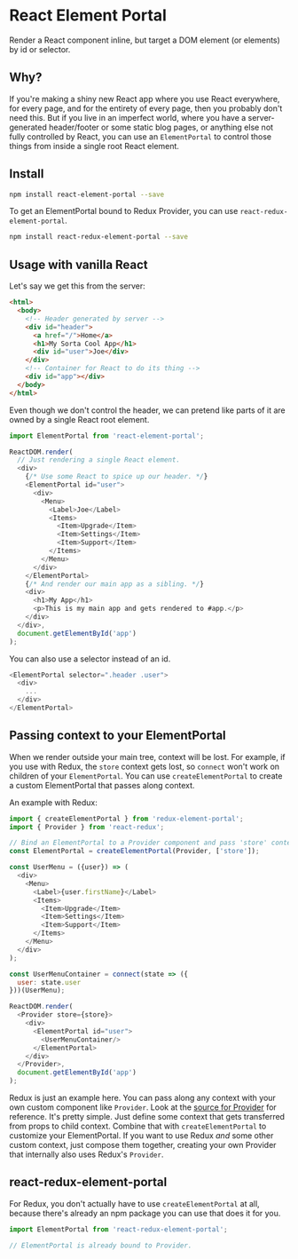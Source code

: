 # React Element Portal

Render a React component inline, but target a DOM element (or elements) by id or selector.

## Why?

If you're making a shiny new React app where you use React everywhere, for every page, and for the entirety of every page, then you probably don't need this. But if you live in an imperfect world, where you have a server-generated header/footer or some static blog pages, or anything else not fully controlled by React, you can use an `ElementPortal` to control those things from inside a single root React element.

## Install

```bash
npm install react-element-portal --save
```

To get an ElementPortal bound to Redux Provider, you can use `react-redux-element-portal`.

```bash
npm install react-redux-element-portal --save
```

## Usage with vanilla React

Let's say we get this from the server:

```html
<html>
  <body>
    <!-- Header generated by server -->
    <div id="header">
      <a href="/">Home</a>
      <h1>My Sorta Cool App</h1>
      <div id="user">Joe</div>
    </div>
    <!-- Container for React to do its thing -->
    <div id="app"></div>
  </body>
</html>
```

Even though we don't control the header, we can pretend like parts of it are owned by a single React root element.

```js
import ElementPortal from 'react-element-portal';

ReactDOM.render(
  // Just rendering a single React element.
  <div>
    {/* Use some React to spice up our header. */}
    <ElementPortal id="user">
      <div>
        <Menu>
          <Label>Joe</Label>
          <Items>
            <Item>Upgrade</Item>
            <Item>Settings</Item>
            <Item>Support</Item>
          </Items>
        </Menu>
      </div>
    </ElementPortal>
    {/* And render our main app as a sibling. */}
    <div>
      <h1>My App</h1>
      <p>This is my main app and gets rendered to #app.</p>
    </div>
  </div>,
  document.getElementById('app')
);
```

You can also use a selector instead of an id.

```js
<ElementPortal selector=".header .user">
  <div>
    ...
  </div>
</ElementPortal>
```

## Passing context to your ElementPortal

When we render outside your main tree, context will be lost. For example, if you use with Redux, the `store` context gets lost, so `connect` won't work on children of your `ElementPortal`. You can use `createElementPortal` to create a custom ElementPortal that passes along context.

An example with Redux:

```js
import { createElementPortal } from 'redux-element-portal';
import { Provider } from 'react-redux';

// Bind an ElementPortal to a Provider component and pass 'store' context into that provider.
const ElementPortal = createElementPortal(Provider, ['store']);

const UserMenu = ({user}) => (
  <div>
    <Menu>
      <Label>{user.firstName}</Label>
      <Items>
        <Item>Upgrade</Item>
        <Item>Settings</Item>
        <Item>Support</Item>
      </Items>
    </Menu>
  </div>
);

const UserMenuContainer = connect(state => ({
  user: state.user
}))(UserMenu);

ReactDOM.render(
  <Provider store={store}>
    <div>
      <ElementPortal id="user">
        <UserMenuContainer/>
      </ElementPortal>
    </div>
  </Provider>,
  document.getElementById('app')
);
```

Redux is just an example here. You can pass along any context with your own custom component like `Provider`. Look at the [source for Provider](https://github.com/reactjs/react-redux/blob/master/src/components/Provider.js) for reference. It's pretty simple. Just define some context that gets transferred from props to child context. Combine that with `createElementPortal` to customize your ElementPortal. If you want to use Redux _and_ some other custom context, just compose them together, creating your own Provider that internally also uses Redux's `Provider`.

## react-redux-element-portal

For Redux, you don't actually have to use `createElementPortal` at all, because there's already an npm package you can use that does it for you.

```js
import ElementPortal from 'react-redux-element-portal';

// ElementPortal is already bound to Provider.
```

